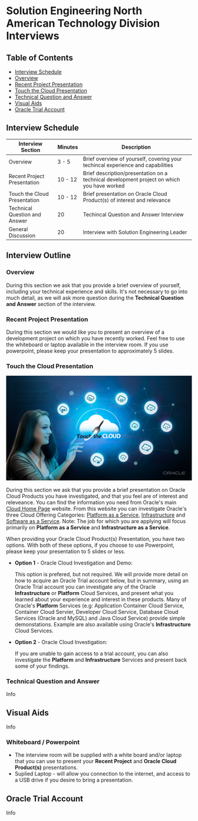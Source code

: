 # Solution Engineering North American Technology Division Interviews

## Table of Contents
- [Interview Schedule](#Interview-Schedule)
- [Overview](#Overview)
- [Recent Project Presentation](#Recent-Project-Presentation)
- [Touch the Cloud Presentation](#Touch-the-Cloud-Presentation)
- [Technical Question and Answer](#Technical-Question-and-Answer)
- [Visual Aids](#Visual-Aids)
- [Oracle Trial Account](#Oracle-Trial-Account)



## Interview Schedule

| Interview Section | Minutes | Description |
| --- | --- | --- | 
| Overview | 3 - 5 | Brief overview of yourself, covering your techincal experience and capabilities |
| Recent Project Presentation | 10 - 12 | Brief description/presentation on a technical development project on which you have worked |
| Touch the Cloud Presentation | 10 - 12 | Brief presentation on Oracle Cloud Product(s) of interest and relevance |
| Technical Question and Answer | 20 | Techincal Question and Answer Interview |
| General Discussion | 20 | Interview with Solution Engineering Leader|


## Interview Outline

### Overview

During this section we ask that you provide a brief overview of yourself, including your technical experience and skills. It's not necessary to go into much detail, as we will ask more question during the **Technical Question and Answer** section of the interview. 

### Recent Project Presentation

During this section we would like you to present an overview of a development project on which you have recently worked. Feel free to use the whiteboard or laptop available in the interview room. If you use powerpoint, please keep your presentation to approximately 5 slides. 

### Touch the Cloud Presentation

![Touch The Cloud](../common/images/Touch-the-Cloud.jpg)

During this section we ask that you provide a brief presentation on Oracle Cloud Products you have investigated, and that you feel are of interest and releveance. You can find the information you need from Oracle's main [Cloud Home Page](https://cloud.oracle.com/) website. From this website you can investigate Oracle's three Cloud Offering Categories: [Platform as a Service](https://cloud.oracle.com/en_US/paas), [Infrastructure](https://cloud.oracle.com/en_US/iaas) and [Software as a Service](https://cloud.oracle.com/en_US/saas). Note: The job for which you are applying will focus primarily on **Platform as a Service** and **Infrastructure as a Service**.  

When providing your Oracle Cloud Product(s) Presentation, you have two options. With both of these options, if you choose to use Powerpoint, please keep your presentation to 5 slides or less. 

- **Option 1** - Oracle Cloud Investigation and Demo:

    This option is prefered, but not required. We will provide more detail on how to acquire an Oracle Trial account below, but in summary, using an Oracle Trial account you can investigate any of the Oracle **Infrastructure** or **Platform** Cloud Services, and present what you learned about your experience and interest in these products. Many of Oracle's **Platform** Services (e.g: Application Container Cloud Service, Container Cloud Servier, Developer Cloud Service, Database Cloud Services (Oracle and MySQL) and Java Cloud Service) provide simple demonstations. Example are also available using Oracle's **Infrastructure** Cloud Services. 

- **Option 2** - Oracle Cloud Investigation:

    If you are unable to gain access to a trial account, you can also investigate the **Platform** and **Infrastructure** Services and present back some of your findings. 

### Technical Question and Answer

Info

## Visual Aids

Info

### Whiteboard / Powerpoint

- The interview room will be supplied with a white board and/or laptop that you can use to present your **Recent Project** and **Oracle Cloud Product(s)** presentations.
- Suplied Laptop - will allow you connection to the internet, and access to a USB drive if you desire to bring a presentation.

## Oracle Trial Account

Info